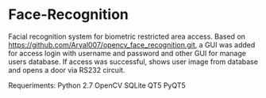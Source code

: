 # Face-Recognition
Facial recognition system for biometric restricted area access. 
Based on https://github.com/Aryal007/opencv_face_recognition.git, a GUI was added for access login with username and password and other GUI for manage users database. If access was successful, shows user image from database and opens a door via RS232 circuit.

Requeriments:
Python 2.7
OpenCV
SQLite
QT5
PyQT5
